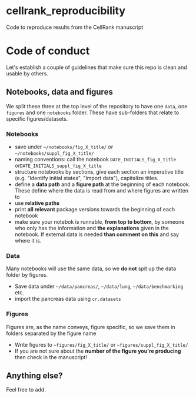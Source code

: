 # cellrank_reproducibility
Code to reproduce results from the CellRank manuscript

# Code of conduct
Let's establish a couple of guidelines that make sure this repo is clean and usable by others.

## Notebooks, data and figures
We split these three at the top level of the repository to have one `data`, one `figures` and one `notebooks` folder. These have sub-folders that relate to specific figures/datasets. 

### Notebooks
- save under `~/notebooks/fig_X_title/` or  `~/notebooks/suppl_fig_X_title/`
- naming conventions: call the notebook `DATE_INITIALS_fig_X_title` or`DATE_INITIALS_suppl_fig_X_title`
- structure notebooks by sections, give each section an imperative title (e.g. "Identify initial states", "Import data"), capitalize titles. 
- define a **data path** and a **figure path** at the beginning of each notebook. These define where the data is read from and where figures are written to
- use **relative paths**
- print **all relevant** package versions towards the beginning of each notebook
- make sure your notebok is runnable, **from top to bottom**, by someone who only has the information and **the explanations** given in the notebook. If external data is needed **than comment on this** and say where it is. 

### Data
Many notebooks will use the same data, so we **do not** spit up the data folder by figures.
- Save data under `~/data/pancreas/`, `~/data/lung`, `~/data/benchmarking` etc. 
- import the pancreas data using `cr.datasets`

### Figures
Figures are, as the name conveys, figure specific, so we save them in folders separated by the figure name
- Write figures to `~figures/fig_X_title/` or `~figures/suppl_fig_X_title/`
- If you are not sure about the **number of the figure you're producing** then check in the manuscript!

## Anything else?
Feel free to add. 


